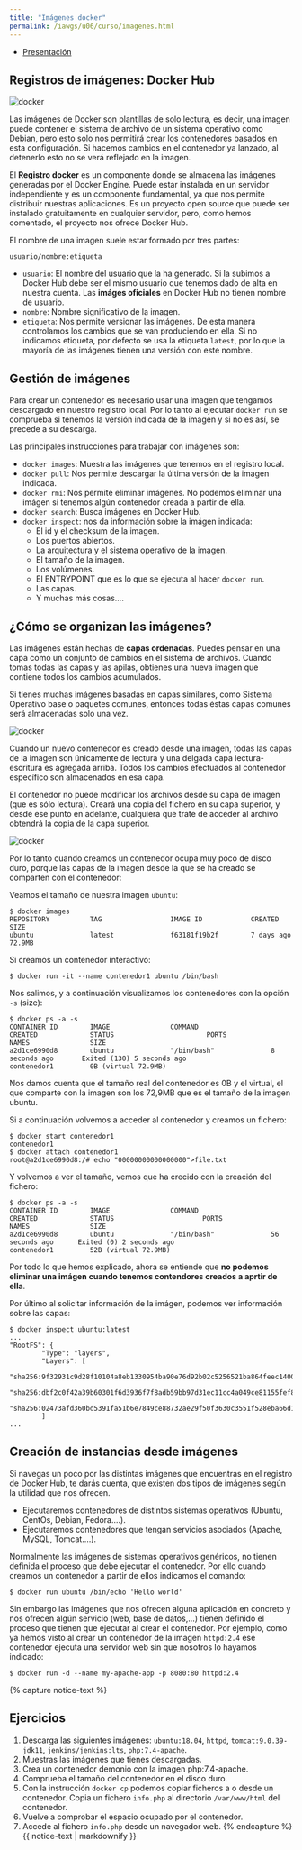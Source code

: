 ```yaml
---
title: "Imágenes docker"
permalink: /iawgs/u06/curso/imagenes.html
---
```


* [Presentación](https://raw.githubusercontent.com/josedom24/presentaciones/main/iaw/imagenes_docker.pdf)

## Registros de imágenes: Docker Hub

![docker](img/docker2.png)

Las imágenes de Docker son plantillas de solo lectura, es decir, una imagen puede contener el sistema de archivo de un sistema operativo como Debian, pero esto solo nos permitirá crear los contenedores basados en esta configuración. Si hacemos cambios en el contenedor ya lanzado, al detenerlo esto no se verá reflejado en la imagen.

El **Registro docker** es un componente donde se almacena las imágenes generadas por el Docker Engine. Puede estar instalada en un servidor independiente y es un componente fundamental, ya que nos permite distribuir nuestras aplicaciones. Es un proyecto open source que puede ser instalado gratuitamente en cualquier servidor, pero, como hemos comentado, el proyecto nos ofrece Docker Hub.

El nombre de una imagen suele estar formado por tres partes:

    usuario/nombre:etiqueta

* `usuario`: El nombre del usuario que la ha generado. Si la subimos a Docker Hub debe ser el mismo usuario que tenemos dado de alta en nuestra cuenta. Las **imáges oficiales** en Docker Hub no tienen nombre de usuario.
* `nombre`: Nombre significativo de la imagen.
* `etiqueta`: Nos permite versionar las imágenes. De esta manera controlamos los cambios que se van produciendo en ella. Si no indicamos etiqueta, por defecto se usa la etiqueta `latest`, por lo que la mayoría de las imágenes tienen una versión con este nombre.


## Gestión de imágenes

Para crear un contenedor es necesario usar una imagen que tengamos descargado en nuestro registro local. Por lo tanto al ejecutar `docker run` se comprueba si tenemos la versión indicada de la imagen y si no es así, se precede a su descarga.

Las principales instrucciones para trabajar con imágenes son:

* `docker images`: Muestra las imágenes que tenemos en el registro local.
* `docker pull`: Nos permite descargar la última versión de la imagen indicada.
* `docker rmi`: Nos permite eliminar imágenes. No podemos eliminar una imágen si tenemos algún contenedor creada a partir de ella.
* `docker search`: Busca imágenes en Docker Hub.
* `docker inspect`: nos da información sobre la imágen indicada:
    * El id y el checksum de la imagen.
    * Los puertos abiertos.
    * La arquitectura y el sistema operativo de la imagen.
    * El tamaño de la imagen.
    * Los volúmenes.
    * El ENTRYPOINT que es lo que se ejecuta al hacer `docker run`.
    * Las capas.
    * Y muchas más cosas....


## ¿Cómo se organizan las imágenes?

Las imágenes están hechas de **capas ordenadas**. Puedes pensar en una capa como un conjunto de cambios en el sistema de archivos. Cuando tomas todas las capas y las apilas, obtienes una nueva imagen que contiene todos los cambios acumulados. 

Si tienes muchas imágenes basadas en capas similares, como Sistema Operativo base o paquetes comunes, entonces todas éstas capas comunes será almacenadas solo una vez.

![docker](img/container-layers.jpg)

Cuando un nuevo contenedor es creado desde una imagen, todas las capas de la imagen son únicamente de lectura y una delgada capa lectura-escritura es agregada arriba. Todos los cambios efectuados al contenedor específico son almacenados en esa capa. 

El contenedor no puede modificar los archivos desde su capa de imagen (que es sólo lectura). Creará una copia del fichero en su capa superior, y desde ese punto en adelante, cualquiera que trate de acceder al archivo obtendrá la copia de la capa superior. 

![docker](img/sharing-layers.jpg)

Por lo tanto cuando creamos un contenedor ocupa muy poco de disco duro, porque las capas de la imagen desde la que se ha creado se comparten con el contenedor:

Veamos el tamaño de nuestra imagen `ubuntu`:

    $ docker images
    REPOSITORY          TAG                 IMAGE ID            CREATED             SIZE
    ubuntu              latest              f63181f19b2f        7 days ago          72.9MB

Si creamos un contenedor interactivo:

    $ docker run -it --name contenedor1 ubuntu /bin/bash 

Nos salimos, y a continuación visualizamos los contenedores con la opción `-s` (size):

    $ docker ps -a -s
    CONTAINER ID        IMAGE               COMMAND                  CREATED             STATUS                       PORTS               NAMES               SIZE
    a2d1ce6990d8        ubuntu              "/bin/bash"              8 seconds ago       Exited (130) 5 seconds ago                       contenedor1         0B (virtual 72.9MB)

Nos damos cuenta que el tamaño real del contenedor es 0B y el virtual, el que comparte con la imagen son los 72,9MB que es el tamaño de la imagen ubuntu.

Si a continuación volvemos a acceder al contenedor y creamos un fichero:

    $ docker start contenedor1
    contenedor1
    $ docker attach contenedor1
    root@a2d1ce6990d8:/# echo "00000000000000000">file.txt

Y volvemos a ver el tamaño, vemos que ha crecido con la creación del fichero:

    $ docker ps -a -s
    CONTAINER ID        IMAGE               COMMAND                  CREATED             STATUS                      PORTS               NAMES               SIZE
    a2d1ce6990d8        ubuntu              "/bin/bash"              56 seconds ago      Exited (0) 2 seconds ago                        contenedor1         52B (virtual 72.9MB)

Por todo lo que hemos explicado, ahora se entiende  que **no podemos eliminar una imágen cuando tenemos contendores creados a aprtir de ella**.

Por último al solicitar información de la imágen, podemos ver información sobre las capas:

    $ docker inspect ubuntu:latest
    ...
    "RootFS": {
            "Type": "layers",
            "Layers": [
                "sha256:9f32931c9d28f10104a8eb1330954ba90e76d92b02c5256521ba864feec14009",
                "sha256:dbf2c0f42a39b60301f6d3936f7f8adb59bb97d31ec11cc4a049ce81155fef89",
                "sha256:02473afd360bd5391fa51b6e7849ce88732ae29f50f3630c3551f528eba66d1e"
            ]
    ...

## Creación de instancias desde imágenes

Si navegas un poco por las distintas imágenes que encuentras en el registro de Docker Hub, te darás cuenta, que existen dos tipos de imágenes según la utilidad que nos ofrecen.

* Ejecutaremos contenedores de distintos sistemas operativos (Ubuntu, CentOs, Debian, Fedora....).
* Ejecutaremos contenedores que tengan servicios asociados (Apache, MySQL, Tomcat....).

Normalmente las imágenes de sistemas operativos genéricos, no tienen definida el proceso que debe ejecutar el contenedor. Por ello cuando creamos un contenedor a partir de ellos indicamos el comando:

    $ docker run ubuntu /bin/echo 'Hello world'

Sin embargo las imágenes que nos ofrecen alguna aplicación en concreto y nos ofrecen algún servicio (web, base de datos,...) tienen definido el proceso que tienen que ejecutar al crear el contenedor. Por ejemplo, como ya hemos visto al crear un contenedor de la imagen `httpd:2.4` ese contenedor ejecuta una servidor web sin que nosotros lo hayamos indicado:

    $ docker run -d --name my-apache-app -p 8080:80 httpd:2.4

{% capture notice-text %} 
## Ejercicios

1. Descarga las siguientes imágenes: `ubuntu:18.04`, `httpd`, `tomcat:9.0.39-jdk11`, `jenkins/jenkins:lts`, `php:7.4-apache`.
2. Muestras las imágenes que tienes descargadas.
3. Crea un contenedor demonio con la imagen php:7.4-apache.
4. Comprueba el tamaño del contenedor en el disco duro.
5. Con la instrucción `docker cp` podemos copiar ficheros a o desde un contenedor. Copia un fichero `info.php` al directorio `/var/www/html` del contenedor.
6. Vuelve a comprobar el espacio ocupado por el contenedor.
7. Accede al fichero `info.php` desde un navegador web.
{% endcapture %}<div class="notice--info">{{ notice-text | markdownify }}</div>